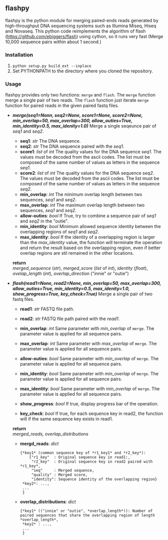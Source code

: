 ## flashpy
flashpy is the python module for merging paired-ends reads generated by high-throughput DNA sequencing systems such as Illumina Miseq, Hiseq and Novaseq. This python code reimplements the algorithm of flash (https://github.com/ebiggers/flash) using cython, so it runs very fast (Merge 10,000 sequence pairs within about 1 second.)

### Installation
1. ```python setup.py build_ext --inplace```
2. Set PYTHONPATH to the directory where you cloned the repository.

### Usage
flashpy provides only two functions: `merge` and `flash`. The `merge` function merge a single pair of two reads.
The `flash` function just iterate `merge` function for paired reads in the given paired fastq files. 

- ***merge(seq1=Nonn, seq2=None, score1=None, score2=None, min_overlap=50, max_overlap=300, allow_outies=True, min_identity=0.5, max_idenity=1.0)***
	Merge a single seqeunce pair of *seq1* and *seq2*.
	
	- **seq1**: *str*
	The DNA sequence.
	- **seq2**: *str*
	The DNA sequence paired with the *seq1*.
	- **score1**: *list* of *int*
	The quality values for the DNA sequence *seq1*. The values must be decoded from the ascii codes. The list must be composed of the same number of values as letters in the sequence *seq1*.
	- **score2**: *list* of *int*
	The quality values for the DNA sequence *seq2*. The values must be decoded from the ascii codes. The list must be composed of the same number of values as letters in the sequence *seq2*. 
	- **min_overlap**: *int*
	The minimum overlap length between two sequences, *seq1* and *seq2*.
	- **max_overlap**: *int*
	The maximum overlap length between two sequences, *seq1* and *seq2*.
	- **allow-outies**: *bool*
	If True, try to combine a sequence pair of *seq1* and *seq2* in the "outie".
	- **min_identity**: *bool*
	Minimum allowed sequence identity between the overlapping regions of *seq1* and *seq2*.
	- **max_identity**: *bool*
	If the identity of a overlapping region is larger than the *max_identity* value, the function will terminate the operation and return the result based on the overlapping region, even if better overlap regions are stil remained in the other locations.
	
	**return**  
	*merged_sequence* (*str*), *merged_score* (*list* of *int*), *identity* (*float*), *ovelap_length* (*int*), *overlap_direction* ("innie" or "outie")
	
	
	
- ***flash(read1=None, read2=None, min_overlap=50, max_overlap=300, allow_outies=True, min_identity=0.5, max_idenity=1.0, show_progress=True, key_check=True)***
	Merge a single pair of two fastq files. 
	
	- **read1**: *str*
	FASTQ file path.
	- **read2**: *str*
	FASTQ file path paired with the *read1*.
	- **min_overlap**: *int*
	Same parameter with *min_overlap* of `merge`. The parameter value is applied for all sequence pairs.
	- **max_overlap**: *int*
	Same parameter with *max_overlap* of `merge`. The parameter value is applied for all sequence pairs.
	- **allow-outies**: *bool*
	Same parameter with *min_overlap* of `merge`. The parameter value is applied for all sequence pairs.
	- **min_identity**: *bool*
	Same parameter with *min_overlap* of `merge`. The parameter value is applied for all sequence pairs.
	
	- **max_identity**: *bool*
	Same parameter with *min_overlap* of `merge`. The parameter value is applied for all sequence pairs.
	- **show_progress**: *bool*
	If true, display progress bar of the operation.
	- **key_check**: *bool*
	If true, for each sequence key in read2, the function will if the same sequence key exists in read1.
	
	**return**  
	*merged_reads, overlap_distributions*
	
	- **mergd_reads**: *dict*
		
		```
		{*key1* (common sequence key of *r1_key1* and *r2_key*): 
			{"r1_key"  : Original sequence key in read1:, 
			 "r2_key"  : Original sequence key in read2 paired with *r1_key*, 
			 "seq"     : Merged sequence,
			 "quality" : Merged score,
			 "identity": Sequence identity of the overlapping region}
		 *key2*: ...,
		 ...
		 }
		```
		
	- **overlap_distributions**: *dict*
	
	  ```
	  {*key1* (("innie" or "outie", *overlap_length*)): Number of paired sequences that share the overlapping region of length *overlap_length*, 
	   *key2* : ...,
	   ...
	   } 
	  ```
	
	  
